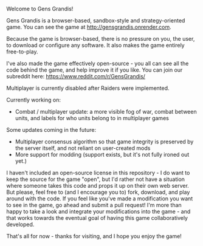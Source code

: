 Welcome to Gens Grandis!

Gens Grandis is a browser-based, sandbox-style and strategy-oriented game. You can see the game at http://gensgrandis.onrender.com.

Because the game is browser-based, there is no pressure on you, the user, to download or configure any software. It also makes the game entirely free-to-play.

I've also made the game effectively open-source - you all can see all the code behind the game, and help improve it if you like. You can join our subreddit here: https://www.reddit.com/r/GensGrandis/

Multiplayer is currently disabled after Raiders were implemented.

Currently working on:
- Combat / multiplayer update: a more visible fog of war, combat between units, and labels for who units belong to in multiplayer games

Some updates coming in the future:
- Multiplayer consensus algorithm so that game integrity is preserved by the server itself, and not reliant on user-created mods
- More support for modding (support exists, but it's not fully ironed out yet.)

I haven't included an open-source license in this repository - I do want to keep the source for the game "open", but I'd rather not have a situation where someone takes this code and props it up on their own web server. But please, feel free to (and I encourage you to) fork, download, and play around with the code. If you feel like you've made a modification you want to see in the game, go ahead and submit a pull request! I'm more than happy to take a look and integrate your modifications into the game - and that works towards the eventual goal of having this game collaboratively developed.

That's all for now - thanks for visiting, and I hope you enjoy the game!
